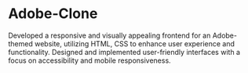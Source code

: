 # Adobe-Clone
Developed a responsive and visually appealing frontend for an Adobe-themed website, utilizing HTML, CSS to enhance user experience and functionality. Designed and implemented user-friendly interfaces with a focus on accessibility and mobile responsiveness.
